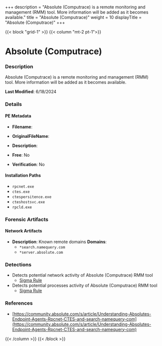 +++
description = "Absolute (Computrace) is a remote monitoring and management (RMM) tool. More information will be added as it becomes available."
title = "Absolute (Computrace)"
weight = 10
displayTitle = "Absolute (Computrace)"
+++


{{< block "grid-1" >}}
{{< column "mt-2 pt-1">}}

# Absolute (Computrace)


### Description

Absolute (Computrace) is a remote monitoring and management (RMM) tool. More information will be added as it becomes available.



**Last Modified**: 6/18/2024

### Details


#### PE Metadata
- **Filename**: 
- **OriginalFileName**: 
- **Description**: 


- **Free**: No

- **Verification**: No




#### Installation Paths
- `rpcnet.exe`
- `ctes.exe`
- `ctespersitence.exe`
- `cteshostsvc.exe`
- `rpcld.exe`

### Forensic Artifacts




#### Network Artifacts
- **Description**: Known remote domains  **Domains**:
    - `*search.namequery.com`
    - `*server.absolute.com`


### Detections
- Detects potential network activity of Absolute (Computrace) RMM tool
  - [Sigma Rule](https://github.com/magicsword-io/LOLRMM/blob/main/detections/sigma/absolute__computrace__network_sigma.yml)
- Detects potential processes activity of Absolute (Computrace) RMM tool
  - [Sigma Rule](https://github.com/magicsword-io/LOLRMM/blob/main/detections/sigma/absolute__computrace__processes_sigma.yml)

### References
- [https://community.absolute.com/s/article/Understanding-Absolutes-Endpoint-Agents-Rpcnet-CTES-and-search-namequery-com](https://community.absolute.com/s/article/Understanding-Absolutes-Endpoint-Agents-Rpcnet-CTES-and-search-namequery-com)



{{< /column >}}
{{< /block >}}
